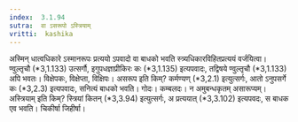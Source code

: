 ```yaml
---
index:  3.1.94
sutra:  वा ऽसरूपो ऽस्त्रियाम्
vritti:  kashika 
---
```


अस्मिन् धात्वधिकारे ऽस्मानरूपः प्रत्ययो ऽपवादो वा बाधको भवति स्त्र्यधिकारविहितप्रत्ययं वर्जयित्वा। ण्वुल्तृचौ (*3,1.133) उत्सर्गौ, इगुपधज्ञाप्रीकिरः कः (*3,1.135) इत्यपवादः, तद्विषये ण्वुल्तृचौ (*3,1.133) अपि भवतः। विक्षेपकः, विक्षेप्ता, विक्षिपः। असरूप इति किम्? कर्मण्यण् (*3,2.1) इत्युत्सर्गः, आतो ऽनुपसर्गे कः (*3,2.3) इत्यपवादः, सनित्यं बाधको भवति। गोदः। कम्बलदः। न अमुबन्धकृतम् असारूप्यम्। अस्त्रियाम् इति किम्? स्त्रियां कितन् (*3,3.94) इत्युत्सर्गः, अ प्रत्ययात् (*3,3.102) इत्यपवदः, स बाधक एव भवति। चिकीर्षा जिहीर्षा।

